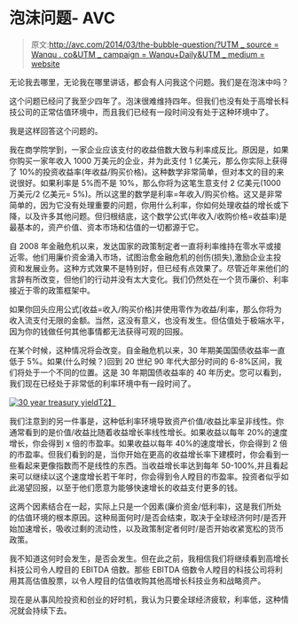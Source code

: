 # 泡沫问题- AVC

> 原文:[http://avc.com/2014/03/the-bubble-question/?UTM _ source = Wanqu . co&UTM _ campaign = Wanqu+Daily&UTM _ medium = website](http://avc.com/2014/03/the-bubble-question/?utm_source=wanqu.co&utm_campaign=Wanqu+Daily&utm_medium=website)

无论我去哪里，无论我在哪里讲话，都会有人问我这个问题。我们是在泡沫中吗？

这个问题已经问了我至少四年了。泡沫很难维持四年。但我们也没有处于高增长科技公司的正常估值环境中，而且我们已经有一段时间没有处于这种环境中了。

我是这样回答这个问题的。

我在商学院学到，一家企业应该支付的收益倍数大致与利率成反比。原因是，如果你购买一家年收入 1000 万美元的企业，并为此支付 1 亿美元，那么你实际上获得了 10%的投资收益率(年收益/购买价格)。这种数学非常简单，但对本文的目的来说很好。如果利率是 5%而不是 10%，那么你将为这笔生意支付 2 亿美元(1000 万美元/2 亿美元= 5%)。所以这里的数学是利率=年收入/购买价格。这又是非常简单的，因为它没有处理重要的问题，你用什么利率，你如何处理收益的增长或下降，以及许多其他问题。但归根结底，这个数学公式(年收入/收购价格=收益率)是最基本的，资产价值、资本市场和估值的一切都源于它。

自 2008 年金融危机以来，发达国家的政策制定者一直将利率维持在零水平或接近零。他们用廉价资金涌入市场，试图治愈金融危机的创伤(损失),激励企业主投资和发展业务。这种方式效果不是特别好，但已经有点效果了。尽管近年来他们的言辞有所改变，但他们的行动并没有太大变化。我们仍然处在一个货币廉价、利率接近于零的政策框架中。

如果你回头应用公式[收益=收入/购买价格]并使用零作为收益/利率，那么你将为收入流支付无限的金额。当然，这没有意义，也没有发生。但估值处于极端水平，因为你的钱做任何其他事情都无法获得可观的回报。

在某个时候，这种情况将会改变。自金融危机以来，30 年期美国国债收益率一直低于 5%。如果(什么时候？)回到 20 世纪 90 年代大部分时间的 6-8%区间，我们将处于一个不同的位置。这是 30 年期国债收益率的 40 年历史。您可以看到，我们现在已经处于非常低的利率环境中有一段时间了。

[![30 year treasury yield](../Images/8b7b7f20c8feee65ce53fc438f0ac8e2.png)T2】](https://avc.com/wp-content/uploads/2014/03/30-year-treasury-yield.jpg)

我们注意到的另一件事是，这种低利率环境导致资产价值/收益比率呈非线性。你通常看到的是价值/收益比随着收益增长率线性增长。如果收益以每年 20%的速度增长，你会得到 x 倍的市盈率。如果收益以每年 40%的速度增长，你会得到 2 倍的市盈率。但我们看到的是，当你开始在更高的收益增长率下建模时，你会看到一些看起来更像指数而不是线性的东西。当收益增长率达到每年 50-100%,并且看起来可以继续以这个速度增长若干年时，你会得到令人瞠目的市盈率。投资者似乎如此渴望回报，以至于他们愿意为能够快速增长的收益支付更多的钱。

这两个因素结合在一起，实际上只是一个因素(廉价资金/低利率)，这是我们所处的估值环境的根本原因。这种局面何时/是否会结束，取决于全球经济何时/是否开始加速增长，吸收过剩的流动性，以及政策制定者何时/是否开始收紧宽松的货币政策。

我不知道这何时会发生，是否会发生。但在此之前，我相信我们将继续看到高增长科技公司令人瞠目的 EBITDA 倍数。那些 EBITDA 倍数令人瞠目的科技公司将利用其高估值股票，以令人瞠目的估值收购其他高增长科技业务和战略资产。

现在是从事风险投资和创业的好时机，我认为只要全球经济疲软，利率低，这种情况就会持续下去。